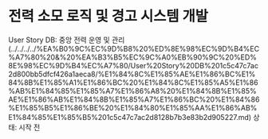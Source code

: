 # 전력 소모 로직 및 경고 시스템 개발

User Story DB: 중앙 전력 운영 및 관리 (../../../../%EA%B0%9C%EC%9D%B8%20%ED%8E%98%EC%9D%B4%EC%A7%80%20&%20%EA%B3%B5%EC%9C%A0%EB%90%9C%20%ED%8E%98%EC%9D%B4%EC%A7%80/User%20Story%20DB%201c5c47c7ac2d800bb5dfcf426a1aeca8/%E1%84%8C%E1%85%AE%E1%86%BC%E1%84%8B%E1%85%A1%E1%86%BC%20%E1%84%8C%E1%85%A5%E1%86%AB%E1%84%85%E1%85%A7%E1%86%A8%20%E1%84%8B%E1%85%AE%E1%86%AB%E1%84%8B%E1%85%A7%E1%86%BC%20%E1%84%86%E1%85%B5%E1%86%BE%20%E1%84%80%E1%85%AA%E1%86%AB%E1%84%85%E1%85%B5%201c5c47c7ac2d8128b7b3e83b2d905227.md)
상태: 시작 전